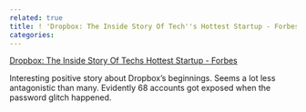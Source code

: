 ```yaml
---
related: true
title: ! 'Dropbox: The Inside Story Of Tech''s Hottest Startup - Forbes'
categories: 
---
```

[Dropbox: The Inside Story Of Techs Hottest Startup - Forbes][1]

Interesting positive story about Dropbox&#8217;s beginnings. Seems a lot
less antagonistic than many. Evidently 68 accounts got exposed when the
password glitch happened.

[1]: http://www.forbes.com/sites/victoriabarret/2011/10/18/dropbox-the-inside-story-of-techs-hottest-startup/

